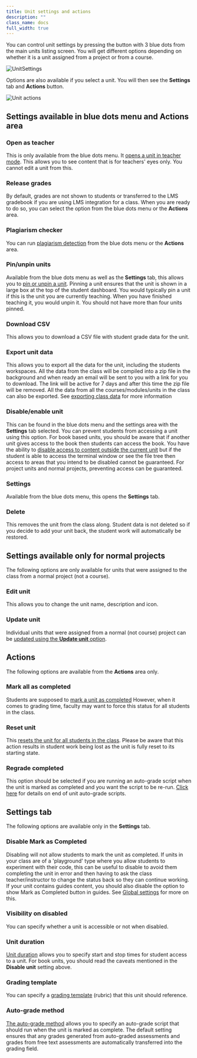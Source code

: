 ```yaml
---
title: Unit settings and actions
description: ""
class_name: docs
full_width: true
---
```


You can control unit settings by pressing the button with 3 blue dots from the main units listing screen. You will get different options depending on whether it is a unit assigned from a project or from a course.

<img alt="UnitSettings" src="/img/docs/classunitsettings.png" class="simple"/>

Options are also available if you select a unit. You will then see the **Settings** tab and **Actions** button.

<img alt="Unit actions" src="/img/docs/unitactions.png" class="simple"/>

## Settings available in blue dots menu and Actions area

### Open as teacher
This is only available from the blue dots menu. It [opens a unit in teacher mode](/docs/classes/unitmanagement/settings-info/teachersolutions/). This allows you to see content that is for teachers' eyes only. You cannot edit a unit from this.

### Release grades
By default, grades are not shown to students or transferred to the LMS gradebook if you are using LMS integration for a class. When you are ready to do so, you can select the option from the blue dots menu or the **Actions** area.

### Plagiarism checker
You can run [plagiarism detection](/docs/classes/plag/plag-start) from the blue dots menu or the **Actions** area. 

### Pin/unpin units
Available from the blue dots menu as well as the **Settings** tab, this allows you to [pin or unpin a unit](/docs/classes/unitmanagement/settings-info/pin). Pinning a unit ensures that the unit is shown in a large box at the top of the student dashboard. You would typically pin a unit if this is the unit you are currently teaching. When you have finished teaching it, you would unpin it. You should not have more than four units pinned.

### Download CSV
This allows you to download a CSV file with student grade data for the unit.

<a name="exportunitdata"></a>
### Export unit data
This allows you to export all the data for the unit, including the students workspaces. All the data from the class will be compiled into a zip file in the background and when ready an email will be sent to you with a link for you to download. The link will be active for 7 days and after this time the zip file will be removed. All the data from all the courses/modules/units in the class can also be exported. See [exporting class data](/docs/classes/classmanagement/export/) for more information

### Disable/enable unit
This can be found in the blue dots menu and the settings area with the **Settings** tab selected. You can prevent students from accessing a unit using this option. For book based units, you should be aware that if another unit gives access to the book then students can access the book. You have the ability to [disable access to content outside the current unit](/docs/classes/unitmanagement/settings-info/disable/) but if the student is able to access the terminal window or see the file tree then access to areas that you intend to be disabled cannot be guaranteed. For project units and normal projects, preventing access can be guaranteed.

### Settings
Available from the blue dots menu, this opens the **Settings** tab. 

### Delete
This removes the unit from the class along. Student data is not deleted so if you decide to add your unit back, the student work will automatically be restored.

## Settings available only for normal projects
The following options are only available for units that were assigned to the class from a normal project (not a course).

### Edit unit
This allows you to change the unit name, description and icon.

### Update unit
Individual units that were assigned from a normal (not course) project can be [updated using the **Update unit** option](/docs/classes/unitmanagement/settings-info/updateunit). 

## Actions
The following options are available from the **Actions** area only.

### Mark all as completed
Students are supposed to [mark a unit as completed](/docs/dashboard/student/guides#completed)
However, when it comes to grading time, faculty may want to force this status for all students in the class.

### Reset unit
This [resets the unit for all students in the class](/docs/classes/unitmanagement/settings-info/reset-unit). Please be aware that this action results in student work being lost as the unit is fully reset to its starting state.

### Regrade completed
This option should be selected if you are running an auto-grade script when the unit is marked as completed and you want the script to be re-run. [Click here](/docs/classes/monitor/assessments) for details on end of unit auto-grade scripts.


## Settings tab
The following options are available only in the **Settings** tab.

<a name="disablecomplete"></a>
### Disable Mark as Completed
Disabling will not allow students to mark the unit as completed. If units in your class are of a 'playground' type where you allow students to experiment with their code, this can be useful to disable to avoid them completing the unit in error and then having to ask the class teacher/instructor to change the status back so they can continue working.
If your unit contains guides content, you should also disable the option to show Mark as Completed button in guides. See [Global settings](/docs/content/authoring/settings-actions/global/) for more on this.

### Visibility on disabled
You can specify whether a unit is accessible or not when disabled. 

### Unit duration
[Unit duration](/docs/classes/unitmanagement/settings-info/unit-duration) allows you to specify start and stop times for student access to a unit. For book units, you should read the caveats mentioned in the **Disable unit** setting above.

### Grading template
You can specify a [grading template](/docs/classes/classmanagement/rubric) (rubric) that this unit should reference. 

<a name="autograde"></a>
### Auto-grade method
[The auto-grade method](/docs/classes/unitmanagement/settings-info/autograde) allows you to specify an auto-grade script that should run when the unit is marked as complete. The default setting ensures that any grades generated from auto-graded assessments and grades from free text assessments are automatically transferred into the grading field.

